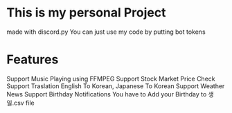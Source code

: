 # This is my personal Project
made with discord.py
You can just use my code by putting bot tokens

# Features
Support Music Playing using FFMPEG
Support Stock Market Price Check
Support Traslation English To Korean, Japanese To Korean
Support Weather News
Support Birthday Notifications You have to Add your Birthday to 생일.csv file
